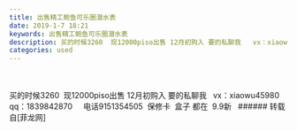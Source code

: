 ```yaml
---
title: 出售精工鲍鱼可乐圈潜水表
date: 2019-1-7 18:21
keywords: 出售精工鲍鱼可乐圈潜水表
description: 买的时候3260  现12000piso出售 12月初购入 要的私聊我   vx：xiaowu45980    qq：1839842870     电话9151354505  保修卡  盒子 都在  9.9新  
categories: used
---
```

<td class="t_f" id="postmessage_2634788">

<br/>
<br/>
买的时候3260  现12000piso出售 12月初购入 要的私聊我   vx：xiaowu45980    qq：1839842870     电话9151354505  保修卡  盒子 都在  9.9新  </td>
###### 转载自[菲龙网]